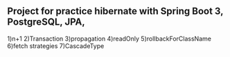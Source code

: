 ## Project for practice hibernate with Spring Boot 3, PostgreSQL, JPA,
1)n+1
2)Transaction
3)propagation
4)readOnly
5)rollbackForClassName
6)fetch strategies
7)CascadeType
